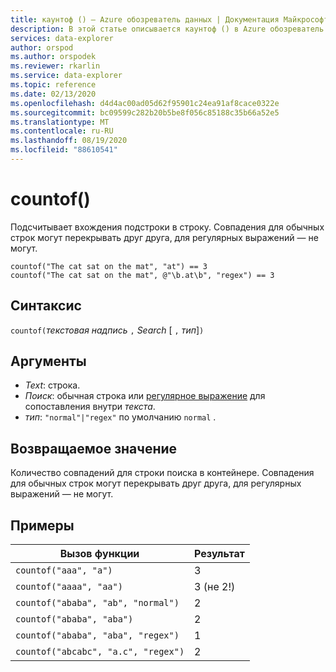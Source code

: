 ```yaml
---
title: каунтоф () — Azure обозреватель данных | Документация Майкрософт
description: В этой статье описывается каунтоф () в Azure обозреватель данных.
services: data-explorer
author: orspod
ms.author: orspodek
ms.reviewer: rkarlin
ms.service: data-explorer
ms.topic: reference
ms.date: 02/13/2020
ms.openlocfilehash: d4d4ac00ad05d62f95901c24ea91af8cace0322e
ms.sourcegitcommit: bc09599c282b20b5be8f056c85188c35b66a52e5
ms.translationtype: MT
ms.contentlocale: ru-RU
ms.lasthandoff: 08/19/2020
ms.locfileid: "88610541"
---
```

# <a name="countof"></a>countof()

Подсчитывает вхождения подстроки в строку. Совпадения для обычных строк могут перекрывать друг друга, для регулярных выражений — не могут.

```kusto
countof("The cat sat on the mat", "at") == 3
countof("The cat sat on the mat", @"\b.at\b", "regex") == 3
```

## <a name="syntax"></a>Синтаксис

`countof(`*текстовая надпись* `,` *Search* [ `,` *тип*]`)`

## <a name="arguments"></a>Аргументы

* *Text*: строка.
* *Поиск*: обычная строка или [регулярное выражение](./re2.md) для сопоставления внутри *текста*.
* *тип*: `"normal"|"regex"` по умолчанию `normal` . 

## <a name="returns"></a>Возвращаемое значение

Количество совпадений для строки поиска в контейнере. Совпадения для обычных строк могут перекрывать друг друга, для регулярных выражений — не могут.

## <a name="examples"></a>Примеры

|Вызов функции|Результат|
|---|---
|`countof("aaa", "a")`| 3 
|`countof("aaaa", "aa")`| 3 (не 2!)
|`countof("ababa", "ab", "normal")`| 2
|`countof("ababa", "aba")`| 2
|`countof("ababa", "aba", "regex")`| 1
|`countof("abcabc", "a.c", "regex")`| 2
    